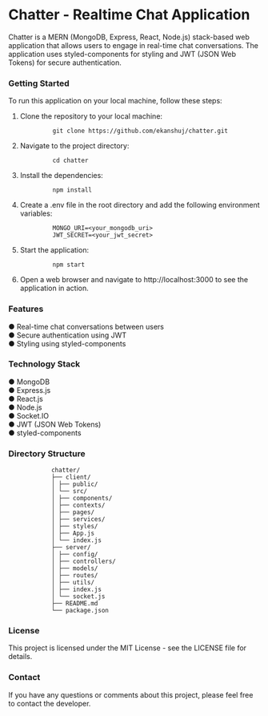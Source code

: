<h1>Chatter - Realtime Chat Application</h1>

Chatter is a MERN (MongoDB, Express, React, Node.js) stack-based web application that allows users to engage in real-time chat conversations. The application uses styled-components for styling and JWT (JSON Web Tokens) for secure authentication.

<h3>Getting Started</h3>
To run this application on your local machine, follow these steps:

1. Clone the repository to your local machine:

                git clone https://github.com/ekanshuj/chatter.git
                
2. Navigate to the project directory:

                cd chatter
                
3. Install the dependencies:

                npm install
                
4. Create a .env file in the root directory and add the following environment variables:

                MONGO_URI=<your_mongodb_uri>
                JWT_SECRET=<your_jwt_secret>
                
5. Start the application:

                npm start
                
6. Open a web browser and navigate to http://localhost:3000 to see the application in action.

<h3>Features</h3>

● Real-time chat conversations between users<br>
● Secure authentication using JWT<br>
● Styling using styled-components<br>

<h3>Technology Stack</h3>

● MongoDB<br>
● Express.js<br>
● React.js<br>
● Node.js<br>
● Socket.IO<br>
● JWT (JSON Web Tokens)<br>
● styled-components<br>

<h3>Directory Structure</h3>


                chatter/
                ├── client/
                │ ├── public/
                │ └── src/
                │ ├── components/
                │ ├── contexts/
                │ ├── pages/
                │ ├── services/
                │ ├── styles/
                │ ├── App.js
                │ └── index.js
                ├── server/
                │ ├── config/
                │ ├── controllers/
                │ ├── models/
                │ ├── routes/
                │ ├── utils/
                │ ├── index.js
                │ └── socket.js
                ├── README.md
                └── package.json
                
<h3>License</h3>

This project is licensed under the MIT License - see the LICENSE file for details.

<h3>Contact</h3>

If you have any questions or comments about this project, please feel free to contact the developer.
